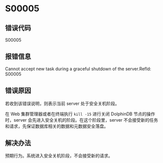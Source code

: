 # S00005

## 错误代码

S00005

## 报错信息

Cannot accept new task <xxx> during a graceful shutdown of the server.RefId:
S00005

## 错误原因

若收到该错误说明，则表示当前 server 处于安全关机阶段。

在 Web 集群管理器或者在终端执行 `kill -15` 进行关闭 DolphinDB 节点的操作时，server
会先进入安全关机的阶段。在这个阶段里，server 不会接受新的任务和请求，先保证数据库相关的数据和元数据安全落盘。

## 解决办法

预期行为。系统进入安全关机阶段，不会接受新的请求。

